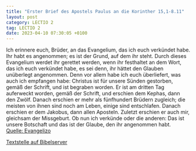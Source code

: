 ```yaml
---
title: "Erster Brief des Apostels Paulus an die Korinther 15,1-8.11"
layout: post
category: LECTIO 2
tag: LECTIO 2
date: 2023-04-10 07:30:05 +0100
---
```

Ich erinnere euch, Brüder, an das Evangelium, das ich euch verkündet habe. Ihr habt es angenommen; es ist der Grund, auf dem ihr steht.
Durch dieses Evangelium werdet ihr gerettet werden, wenn ihr festhaltet an dem Wort, das ich euch verkündet habe, es sei denn, ihr hättet den Glauben unüberlegt angenommen.<!--more-->
Denn vor allem habe ich euch überliefert, was auch ich empfangen habe: Christus ist für unsere Sünden gestorben, gemäß der Schrift,
und ist begraben worden. Er ist am dritten Tag auferweckt worden, gemäß der Schrift,
und erschien dem Kephas, dann den Zwölf.
Danach erschien er mehr als fünfhundert Brüdern zugleich; die meisten von ihnen sind noch am Leben, einige sind entschlafen.
Danach erschien er dem Jakobus, dann allen Aposteln.
Zuletzt erschien er auch mir, gleichsam der Missgeburt.
Ob nun ich verkünde oder die anderen: Das ist unsere Botschaft und das ist der Glaube, den ihr angenommen habt.<br>
[Quelle: Evangelizo](https://evangeliumtagfuertag.org/DE/gospel)

[Textstelle auf Bibelserver](https://www.bibleserver.com/EU/1.Korinther15,1-8.11)
